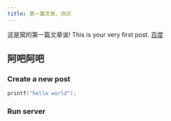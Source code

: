 ```yaml
---
title: 第一篇文章，测试
---
```

这是窝的第一篇文章诶! This is your very first post.
[百度](https://baidu.com/)

## 阿吧阿吧

### Create a new post

``` c
printf("hello world");

```


### Run server

